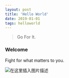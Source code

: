 ```yaml
---
layout: post
title: 'Hello World'
date: 2019-01-01
tags: helloworld
---
```


> Go For It.

### Welcome

Fight for what matters to you.

![在这里插入图片描述](https://img-blog.csdnimg.cn/fc5e28fd5dd34c29bf0c9a87ad52649c.png?x-oss-process=image/watermark,type_ZmFuZ3poZW5naGVpdGk,shadow_10,text_aHR0cHM6Ly9ibG9nLmNzZG4ubmV0L3FxXzM4MjI1NTU4,size_16,color_FFFFFF,t_70)